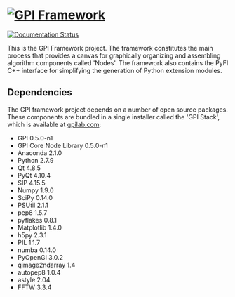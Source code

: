 [![GPI Framework](http://gpilab.com/wp-content/uploads/2015/02/framewrk_b.jpg)](http://gpilab.com)
=================================================================================================

[![Documentation Status](http://readthedocs.org/projects/gpi-framework/badge/?version=develop)](http://gpi-framework.readthedocs.org/en/develop/?badge=develop)

This is the GPI Framework project.  The framework constitutes the main process
that provides a canvas for graphically organizing and assembling algorithm
components called 'Nodes'.  The framework also contains the PyFI C++ interface
for simplifying the generation of Python extension modules. 

## Dependencies

The GPI framework project depends on a number of open source packages.  These
components are bundled in a single installer called the 'GPI Stack', which is
available at [gpilab.com](http://gpilab.com):

* GPI 0.5.0-n1
* GPI Core Node Library 0.5.0-n1
* Anaconda 2.1.0
 * Python 2.7.9
 * Qt 4.8.5
 * PyQt 4.10.4
 * SIP 4.15.5
 * Numpy 1.9.0
 * SciPy 0.14.0
 * PSUtil 2.1.1
 * pep8 1.5.7
 * pyflakes 0.8.1
 * Matplotlib 1.4.0
 * h5py 2.3.1
 * PIL 1.1.7
 * numba 0.14.0
* PyOpenGl 3.0.2 
* qimage2ndarray 1.4
* autopep8 1.0.4
* astyle 2.04
* FFTW 3.3.4
